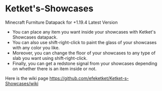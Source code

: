 # Ketket's-Showcases
Minecraft Furniture Datapack for +1.19.4 Latest Version

* You can place any item you want inside your showcases with Ketket's Showcases datapack.
* You can also use shift-right-click to paint the glass of your showcases with any color you like.
* Moreover, you can change the floor of your showcases to any type of slab you want using shift-right-click.
* Finally, you can get a redstone signal from your showcases depending on whether there is an item inside or not.

Here is the wiki page https://github.com/efeketket/Ketket-s-Showcases/wiki
